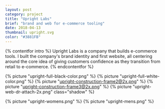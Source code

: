 ```yaml
---
layout: post
category: project
title: "Upright Labs"
brief: "brand and web for e-commerce tooling"
date: 2018-04-13
thumbnail: upright.svg
color: "#3881FB"
---
```

{% contentfor intro %}
Upright Labs is a company that builds e-commerce tools. I built the company's brand identity and first website, all centering around the core idea of giving customers confidence as they transition from retail to e-commerce.
{% endcontentfor %}

{% picture "upright-full-black-color.png" %}
{% picture "upright-full-white-color.png" %}
{% picture "upright-construction-frame2@2x.png" %}
{% picture "upright-construction-frame3@2x.png" %}
{% picture "upright-web-dr-attach-2x.png" class="shadow" %}
<div class="two-column">
{% picture "upright-womens.png" %}
{% picture "upright-mens.png" %}
</div>
